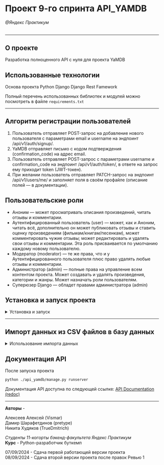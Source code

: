 
# Проект 9-го спринта API_YAMDB
###### @Яндекс Практикум
***


## О проекте
Разработка полноценного API с нуля для проекта YaMDB


## Использованные технологии
Основа проекта
Python
Django
Django Rest Famework



Полный перечень использованных библиотек и модулей можно посмотреть в файле `requirements.txt`
***
## Алгоритм регистрации пользователей

1. Пользователь отправляет POST-запрос на добавление нового пользователя с параметрами email и username на эндпоинт /api/v1/auth/signup/.
2. YaMDB отправляет письмо с кодом подтверждения (confirmation_code) на адрес email.
3. Пользователь отправляет POST-запрос с параметрами username и confirmation_code на эндпоинт /api/v1/auth/token/, в ответе на запрос ему приходит token (JWT-токен).
4. При желании пользователь отправляет PATCH-запрос на эндпоинт /api/v1/users/me/ и заполняет поля в своём профайле (описание полей — в документации).

## Пользовательские роли

- Аноним — может просматривать описания произведений, читать отзывы и комментарии.
- Аутентифицированный пользователь (user) — может, как и Аноним, читать всё, дополнительно он может публиковать отзывы и ставить оценку произведениям (фильмам/книгам/песенкам), может комментировать чужие отзывы; может редактировать и удалять свои отзывы и комментарии. Эта роль присваивается по умолчанию каждому новому пользователю.
- Модератор (moderator) — те же права, что и у Аутентифицированного пользователя плюс право удалять любые отзывы и комментарии.
- Администратор (admin) — полные права на управление всем контентом проекта. Может создавать и удалять произведения, категории и жанры. Может назначать роли пользователям.
- Суперюзер Django — обладет правами администратора (admin)




## Установка и запуск проекта

<details>
  <summary><b<strong>Установка и запуск</strong></b></summary>

### Как запустить проект:

1. Клонировать репозиторий и перейти в него в командной строке:
  ```bash
  git clone https://github.com/xVismar/api_yamdb.git
  ```

  ```bash
  cd api_yamdb
  ```

2. Создать и активировать виртуальное окружение:
  ```bash
  python -m venv venv
  ```
  ```bash
  . venv/Scripts/activate
  ```

3. Обновить установщик Python и установить зависимости из файла requirements.txt:
  ```bash
  python -m pip install --upgrade pip
  ```
  ```bash
  pip install -r requirements.txt
  ```

4. Выполнить миграции:
  ```bash
  python ./api_yamdb/manage.py migrate
  ```

5. Запустить проект:
  ```bash
  python ./api_yamdb/manage.py runserver
  ```

</details>

***

## Импорт данных из CSV файлов в базу данных

<details>
  <summary><b<strong>Использование импорта данных</strong></b></summary>

Для импорта данных в базу данных из CSV файлов, используйте команду `import_data`.     
Эта команда позволяет импортировать данные из следующих файлов:
```
users.csv    
titles.csv    
category.csv    
genre.csv     
genre_title.csv    
review.csv    
comments.csv
```

### Шаги для использования команды `import_data`     
***     
### Подготовьте CSV файлы
Убедитесь, что файлы `users.csv`, `titles.csv`, `category.csv`, `genre.csv`, `genre_title.csv`, `review.csv` и `comments.csv` находятся в директории `static/data/`.
<br></br>
### Запустите команду
Выполните следующую команду в терминале из корневой директории проекта:
```bash
python ./api_yamdb/manage.py import_data
```
<br></br>
### Проверьте логирование
Команда `import_data` будет выводить информацию о процессе импорта в консоль.    
Убедитесь, что все данные были успешно импортированы.
<br></br>

### Пример структуры CSV файлов
```
users.csv
id,username,email,password,is_superuser,is_staff,is_active,date_joined,is_registration_complete
1,johndoe,johndoe@example.com,hashed_password,False,False,True,2023-01-01 00:00:00,True
```

```
titles.csv
id,name,year,description,category_id
1,Example Title,2023,Description of the title,1
```

```
category.csv
id,name,slug
1,Category Name,category-slug
```

```
genre.csv
id,name,slug
1,Genre Name,genre-slug
```

```
genre_title.csv
id,genre_id,title_id
1,1,1
```

```
review.csv
id,title_id,text,author_id,score,pub_date
1,1,Review text,1,5,2023-01-01 00:00:00
```

```
comments.csv
id,review_id,text,author_id,pub_date
1,1,Comment text,1,2023-01-01 00:00:00
```
<br></br>

### Примечания
Убедитесь, что все необходимые поля присутствуют в CSV файлах.    
Если какие-либо поля отсутствуют, команда `import_data` автоматически заполнит их значениями по умолчанию.    
В случае ошибок, информация об ошибках будет выведена в консоль.    
</details>


## Документация API
После запуска проекта 
```bash
python ./api_yamdb/manage.py runserver
```     
Документация API доступна по следующей ссылке: [API Documentation (redoc)](http://127.0.0.1:8000/redoc/)

***
**Авторы** -

Алексеев Алексей (Vismar)    
Дамир Шарафетдинов (pretype)    
Никита Худяков (TrueDmitrich)    

_Студенты 11-когорты бэкенд-факультета   Яндекс Практикум_    
**Курс** - Python-разработчик буткемп    


07/09/2024 - Сдача первой работающей версии проекта    
08/09/2024 - Сдача второй версии проекта после правок Ревью 1
